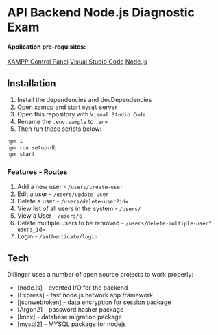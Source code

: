 # API Backend Node.js Diagnostic Exam


#### Application pre-requisites:
[XAMPP Control Panel](https://www.apachefriends.org/download.html)
[Visual Studio Code](https://code.visualstudio.com/)
[Node.js](https://nodejs.org/en/download/)

## Installation
1. Install the dependencies and devDependencies
2. Open xampp and start `mysql` server
3. Open this repository with `Visual Studio Code`
4. Rename the `.env.sample` to `.env`
5. Then run these scripts below:
```sh
npm i
npm run setup-db
npm start
```

### Features - Routes
1. Add a new user - `/users/create-user`
2. Edit a user - `/users/update-user`
3. Delete a user - `/users/delete-user?id=`
4. View list of all users in the system - `/users/`
5. View a User - `/users/6`
5. Delete multiple users to be removed - `/users/delete-multiple-user?users_id=`
6. Login - `/authenticate/login`


## Tech

Dillinger uses a number of open source projects to work properly:

- [node.js] - evented I/O for the backend
- [Express] - fast node.js network app framework
- [jsonwebtoken] - data encryption for session package
- [Argon2] - password hasher package
- [knex] - database migration package
- [mysql2] - MYSQL package for nodejs







